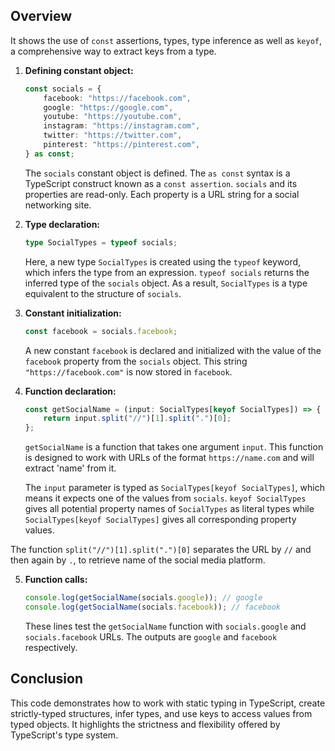 ## Overview

It shows the use of `const` assertions, types, type inference as well as `keyof`, a comprehensive way to extract keys from a type.

1. **Defining constant object:**

    ```typescript
    const socials = {
        facebook: "https://facebook.com",
        google: "https://google.com",
        youtube: "https://youtube.com",
        instagram: "https://instagram.com",
        twitter: "https://twitter.com",
        pinterest: "https://pinterest.com",
    } as const;
    ```

    The `socials` constant object is defined. The `as const` syntax is a TypeScript construct known as a `const assertion`. `socials` and its properties are read-only. Each property is a URL string for a social networking site.

2. **Type declaration:**

    ```typescript
    type SocialTypes = typeof socials;
    ```

    Here, a new type `SocialTypes` is created using the `typeof` keyword, which infers the type from an expression. `typeof socials` returns the inferred type of the `socials` object. As a result, `SocialTypes` is a type equivalent to the structure of `socials`.

3. **Constant initialization:**

    ```typescript
    const facebook = socials.facebook;
    ```

    A new constant `facebook` is declared and initialized with the value of the `facebook` property from the `socials` object. This string `"https://facebook.com"` is now stored in `facebook`.

4. **Function declaration:**

    ```typescript
    const getSocialName = (input: SocialTypes[keyof SocialTypes]) => {
        return input.split("//")[1].split(".")[0];
    };
    ```

    `getSocialName` is a function that takes one argument `input`. This function is designed to work with URLs of the format `https://name.com` and will extract 'name' from it.

    The `input` parameter is typed as `SocialTypes[keyof SocialTypes]`, which means it expects one of the values from `socials`. `keyof SocialTypes` gives all potential property names of `SocialTypes` as literal types while `SocialTypes[keyof SocialTypes]` gives all corresponding property values.

The function `split("//")[1].split(".")[0]` separates the URL by `//` and then again by `.`, to retrieve name of the social media platform.

5. **Function calls:**

    ```typescript
    console.log(getSocialName(socials.google)); // google
    console.log(getSocialName(socials.facebook)); // facebook
    ```

    These lines test the `getSocialName` function with `socials.google` and `socials.facebook` URLs. The outputs are `google` and `facebook` respectively.

## Conclusion

This code demonstrates how to work with static typing in TypeScript, create strictly-typed structures, infer types, and use keys to access values from typed objects. It highlights the strictness and flexibility offered by TypeScript's type system.
